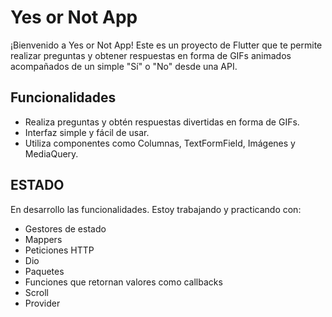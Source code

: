# Yes or Not App

¡Bienvenido a Yes or Not App! Este es un proyecto de Flutter que te permite realizar preguntas y obtener respuestas en forma de GIFs animados acompañados de un simple "Sí" o "No" desde una API.

## Funcionalidades

- Realiza preguntas y obtén respuestas divertidas en forma de GIFs.
- Interfaz simple y fácil de usar.
- Utiliza componentes como Columnas, TextFormField, Imágenes y MediaQuery.

## ESTADO

En desarrollo las funcionalidades. Estoy trabajando y practicando con:
- Gestores de estado
- Mappers
- Peticiones HTTP
- Dio
- Paquetes
- Funciones que retornan valores como callbacks
- Scroll
- Provider
